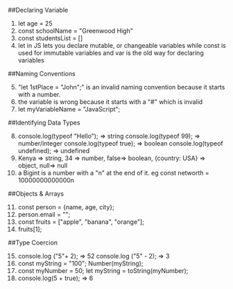 ##Declaring Variable
1. let age = 25
2. const schoolName = "Greenwood High"
3. const studentsList = []
4. let in JS lets you declare mutable, or changeable variables while const is used for immutable variables and var is the old way for declaring variables

##Naming Conventions

5. "let 1stPlace = "John";" is an invalid naming convention because it starts with a number.
6. the variable is wrong because it starts with a "#" which is invalid
7. let myVariableName = "JavaScript";

##Identifying Data Types

8. console.log(typeof "Hello"); => string
    console.log(typeof 99); => number/integer
    console.log(typeof true); => boolean
    console.log(typeof undefined); => undefined
9. Kenya => string, 34 => number, false=> boolean,         {country: USA} => object, null=> null
10. a Bigint is a number with a "n" at the end of it. eg   const networth = 10000000000000n

##Objects & Arrays

11. const person = {name, age, city};
12. person.email = "";
13. const fruits = ["apple", "banana", "orange"];
14. fruits[1];

##Type Coercion

15. console.log ("5"+ 2); => 52
    console.log ("5" - 2); => 3
16. const myString = "100";
    Number(myString);
17. const myNumber = 50;
    let myString = toString(myNumber);
18. console.log(5 + true); => 6